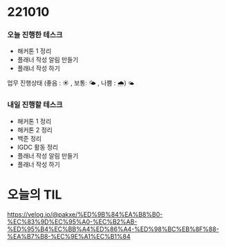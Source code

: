 # 221010

### 오늘 진행한 테스크

- 해커톤 1 정리
- 플래너 작성 알림 만들기
- 플래너 작성 하기

업무 진행상태 (좋음 : ☀ , 보통: 🌤 , 나쁨 : 🌧)
`🌤`

### 내일 진행할 테스크

- 해커톤 1 정리
- 해커톤 2 정리
- 백준 정리
- IGDC 활동 정리
- 플래너 작성 알림 만들기
- 플래너 작성 하기

# 오늘의 TIL

https://velog.io/@pakxe/%ED%9B%84%EA%B8%B0-%EC%83%9D%EC%95%A0-%EC%B2%AB-%ED%95%B4%EC%BB%A4%ED%86%A4-%ED%98%BC%EB%8F%88-%EA%B7%B8-%EC%9E%A1%EC%B1%84
